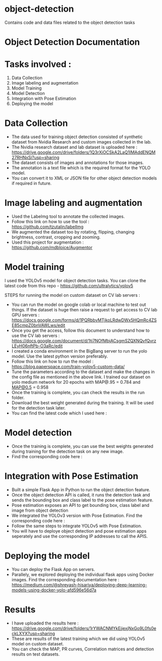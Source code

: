 # object-detection
Contains code and data files related to the object detection tasks

# Object Detection Documentation

# Tasks involved : 
1. Data Collection
2. Image labeling and augmentation
3. Model Training
4. Model Detection
5. Integration with Pose Estimation
6. Deploying the model


# Data Collection
- The data used for training object detection consisted of synthetic dataset from Nvidia Research and custom images collected in the lab.
- The Nvidia research dataset and lab dataset is uploaded here : https://drive.google.com/drive/folders/1Q3rXiOCSkA2LaQ1IMAddENQM27RHNxSi?usp=sharing
- The dataset consists of images and annotations for those images.
- The annotation is a text file which is the required format for the YOLO model.
- You can convert it to XML or JSON file for other object detection models if required in future.

# Image labeling and augmentation
- Used the Labelmg tool to annotate the collected images.
- Follow this link on how to use the tool : https://github.com/tzutalin/labelImg 
- We augmented the dataset too by rotating, flipping, changing brightness, contrast, cropping and zooming. 
- Used this project for augmentation : https://github.com/mdbloice/Augmentor

# Model training
I used the YOLOv5 model for object detection tasks. You can clone the latest code from this repo - https://github.com/ultralytics/yolov5 

STEPS for running the model on custom dataset on CV lab servers : 

- You can run the model on google colab or local machine to test out things. If the dataset is huge then raise a request to get access to CV lab GPU servers : https://docs.google.com/forms/d/1PQRbbvMTjkoLRdwDWx5HQmRc4ZSE85cmpZ0bnVAWLws/edit
- Once you get the access, follow this document to understand how to use the CV lab servers : https://docs.google.com/document/d/1tj7NOfMbjACsgmSZQXNQvfQvrzLEyH06nftPb-O3aRc/edit
- I created a conda environment in the BigBang server to run the yolo model. Use the latest python version preferably.
- Follow this link on how to run the model : https://blog.paperspace.com/train-yolov5-custom-data/
- Tune the parameters according to the dataset and make the changes in the config file as mentioned in the above link. I trained our dataset on yolo medium network for 20 epochs with MAP@.95 = 0.784 and MAP@0.5 = 0.958
- Once the training is complete, you can check the results in the run folder.
- Download the best weight generated during the training. It will be used for the detection task later.
- You can find the latest code which I used here : 

# Model detection
- Once the training is complete, you can use the best weights generated during training for the detection task on any new image.
- Find the corresponding code here : 

# Integration with Pose Estimation
- Built a simple Flask App in Python to run the object detection feature. 
- Once the object detection API is called, it runs the detection task and sends the bounding box and class label to the pose estimation feature.
- Pose estimation exposes an API to get bounding box, class label and image from object detection
- We integrated the YOLOv3 version with Pose Estimation. Find the corresponding code here :
- Follow the same steps to integrate YOLOv5 with Pose Estimation.
- You will have to deploye object detection and pose estimation apps seperately and use the corresponding IP addresses to call the APIS.

# Deploying the model
- You can deploy the Flask App on servers. 
- Parallely, we explored deploying the individual flask apps using Docker images. Find the corresponding documentation here : https://medium.com/@shreyash-hisariya/deploying-deep-learning-models-using-docker-yolo-afd596e56d7a

# Results 
- I have uploaded the results here : https://drive.google.com/drive/folders/1rYWACNMYkEjjexjNxGo9L0fs0eckLXYX?usp=sharing
- These are results of the latest training which we did using YOLOv5 model on custom dataset.
- You can check the MAP, PR curves, Correlation matrices and detection results on test datasets.

